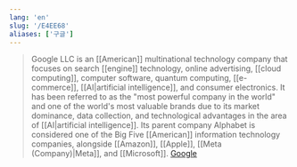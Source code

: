 ```yaml
---
lang: 'en'
slug: '/E4EE68'
aliases: ['구글']
---
```


> Google LLC is an [[American]] multinational technology company that focuses on search [[engine]] technology, online advertising, [[cloud computing]], computer software, quantum computing, [[e-commerce]], [[AI|artificial intelligence]], and consumer electronics. It has been referred to as the "most powerful company in the world" and one of the world's most valuable brands due to its market dominance, data collection, and technological advantages in the area of [[AI|artificial intelligence]]. Its parent company Alphabet is considered one of the Big Five [[American]] information technology companies, alongside [[Amazon]], [[Apple]], [[Meta (Company)|Meta]], and [[Microsoft]]. [Google](https://en.wikipedia.org/wiki/Google)
